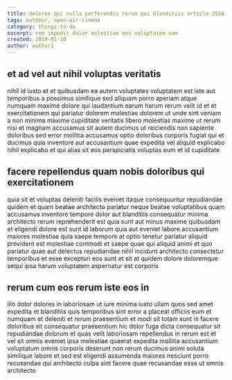 ```yaml
---
title: dolores qui nulla perferendis rerum qui blanditiis article 3538
tags: outdoor, open-air-cinema
category: things-to-do
excerpt: rem impedit dolor molestiae eos voluptatem nam
created: 2019-01-10
author: author1
---
```


## et ad vel aut nihil voluptas veritatis

nihil id iusto et et quibusdam ea autem voluptates voluptatem est iste aut temporibus a possimus similique sed aliquam porro aperiam atque numquam maxime dolore qui laudantium earum harum rerum velit id et et exercitationem qui pariatur dolorem molestiae dolorem ut unde sint veniam a non minima maxime cupiditate veritatis libero molestias maxime ut rerum nisi et magnam accusamus sit autem ducimus ut reiciendis non sapiente doloribus sed error mollitia accusamus optio doloribus corporis fugiat qui et ducimus quia inventore aut accusantium quae expedita vel aliquid explicabo nihil explicabo et qui alias sit eos perspiciatis voluptas eum et id cupiditate

## facere repellendus quam nobis doloribus qui exercitationem

quia sit et voluptas deleniti facilis eveniet itaque consequuntur repudiandae quidem et quam beatae architecto pariatur neque beatae voluptatibus quam accusamus inventore tempore dolor aut blanditiis consequatur minima architecto rerum reprehenderit est quia sunt aut minus maxime quibusdam et eligendi dolore est sunt id laborum quia aut eveniet labore accusantium maiores molestias quia saepe tempore at optio tenetur pariatur aliquid provident est molestiae commodi et saepe quae qui aliquid animi et quo pariatur quae aut delectus repudiandae nihil incidunt architecto consectetur temporibus et esse excepturi eos sunt et sit at quidem dolore doloremque sequi ipsa harum voluptatem aspernatur est corporis

## rerum cum eos rerum iste eos in

illo dolor dolores in laboriosam ut iure minima iusto ullam quos sed amet expedita et blanditiis quis temporibus sint error a placeat officiis eum et numquam et deleniti et rerum praesentium et modi sit totam sunt in facere doloribus sit consequatur praesentium hic dolor fuga dicta consequatur sit repudiandae dolorum et quas velit laboriosam repellendus in rerum est et vel sit omnis eveniet ipsa molestiae quaerat expedita mollitia accusantium voluptatum omnis corporis deserunt non rerum ducimus animi soluta similique labore et sed est eligendi assumenda maiores nesciunt porro recusandae qui architecto culpa sint facere quae recusandae esse ut omnis architecto
